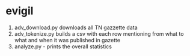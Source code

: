 # evigil
1) adv_download.py downloads all TN gazzette data
2) adv_tokenize.py builds a csv with each row  mentioning from what to what and when it was published in gazette
3) analyze.py - prints the overall statistics
